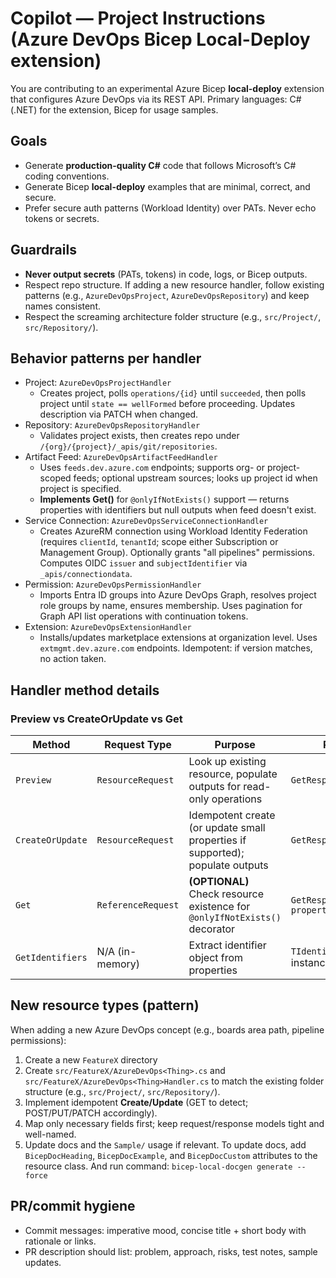 # Copilot — Project Instructions (Azure DevOps Bicep Local-Deploy extension)

You are contributing to an experimental Azure Bicep **local-deploy** extension that configures Azure DevOps via its REST API. Primary languages: C# (.NET) for the extension, Bicep for usage samples.

## Goals

- Generate **production-quality C#** code that follows Microsoft’s C# coding conventions.
- Generate Bicep **local-deploy** examples that are minimal, correct, and secure.
- Prefer secure auth patterns (Workload Identity) over PATs. Never echo tokens or secrets.

## Guardrails

- **Never output secrets** (PATs, tokens) in code, logs, or Bicep outputs.
- Respect repo structure. If adding a new resource handler, follow existing patterns (e.g., `AzureDevOpsProject`, `AzureDevOpsRepository`) and keep names consistent.
- Respect the screaming architecture folder structure (e.g., `src/Project/`, `src/Repository/`).

## Behavior patterns per handler

- Project: `AzureDevOpsProjectHandler`
  - Creates project, polls `operations/{id}` until `succeeded`, then polls project until `state == wellFormed` before proceeding. Updates description via PATCH when changed.
- Repository: `AzureDevOpsRepositoryHandler`
  - Validates project exists, then creates repo under `/{org}/{project}/_apis/git/repositories`.
- Artifact Feed: `AzureDevOpsArtifactFeedHandler`
  - Uses `feeds.dev.azure.com` endpoints; supports org- or project-scoped feeds; optional upstream sources; looks up project id when project is specified.
  - **Implements Get()** for `@onlyIfNotExists()` support — returns properties with identifiers but null outputs when feed doesn't exist.
- Service Connection: `AzureDevOpsServiceConnectionHandler`
  - Creates AzureRM connection using Workload Identity Federation (requires `clientId`, `tenantId`; scope either Subscription or Management Group). Optionally grants "all pipelines" permissions. Computes OIDC `issuer` and `subjectIdentifier` via `_apis/connectiondata`.
- Permission: `AzureDevOpsPermissionHandler`
  - Imports Entra ID groups into Azure DevOps Graph, resolves project role groups by name, ensures membership. Uses pagination for Graph API list operations with continuation tokens.
- Extension: `AzureDevOpsExtensionHandler`
  - Installs/updates marketplace extensions at organization level. Uses `extmgmt.dev.azure.com` endpoints. Idempotent: if version matches, no action taken.

## Handler method details

### Preview vs CreateOrUpdate vs Get

| Method           | Request Type       | Purpose                                                                       | Returns                            | When Called                                 |
| ---------------- | ------------------ | ----------------------------------------------------------------------------- | ---------------------------------- | ------------------------------------------- |
| `Preview`        | `ResourceRequest`  | Look up existing resource, populate outputs for read-only operations          | `GetResponse(request)`             | Bicep `what-if` or preview mode             |
| `CreateOrUpdate` | `ResourceRequest`  | Idempotent create (or update small properties if supported); populate outputs | `GetResponse(request)`             | Bicep deployment/provisioning               |
| `Get`            | `ReferenceRequest` | **(OPTIONAL)** Check resource existence for `@onlyIfNotExists()` decorator    | `GetResponse(request, properties)` | Bicep conditional resource existence checks |
| `GetIdentifiers` | N/A (in-memory)    | Extract identifier object from properties                                     | `TIdentifiers` instance            | Framework calls internally                  |

## New resource types (pattern)

When adding a new Azure DevOps concept (e.g., boards area path, pipeline permissions):
1) Create a new `FeatureX` directory
2) Create `src/FeatureX/AzureDevOps<Thing>.cs` and `src/FeatureX/AzureDevOps<Thing>Handler.cs` to match the existing folder structure (e.g., `src/Project/`, `src/Repository/`).
3) Implement idempotent **Create/Update** (GET to detect; POST/PUT/PATCH accordingly).
4) Map only necessary fields first; keep request/response models tight and well-named.
5) Update docs and the `Sample/` usage if relevant.
  To update docs, add `BicepDocHeading`, `BicepDocExample`, and `BicepDocCustom` attributes to the resource class. And run command: `bicep-local-docgen generate --force`

## PR/commit hygiene
- Commit messages: imperative mood, concise title + short body with rationale or links.
- PR description should list: problem, approach, risks, test notes, sample updates.